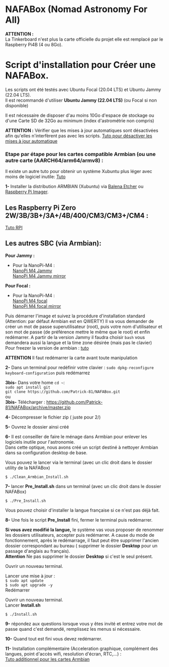# NAFABox (Nomad Astronomy For All)

**ATTENTION :**   
La Tinkerboard n'est plus la carte officielle du projet elle est remplacé par le Raspberry Pi4B (4 ou 8Go).   

# Script d'installation pour Créer une NAFABox.

Les scripts ont été testés avec Ubuntu Focal (20.04 LTS) et Ubuntu Jammy (22.04 LTS).  
Il est recommandé d'utiliser **Ubuntu Jammy (22.04 LTS)** (ou Focal si non disponible)

Il est nécessaire de disposer d'au moins 10Go d'espace de stockage ou d'une Carte SD de 32Go au minimum (index d'astrométrie non compris)  

**ATTENTION :** Vérifier que les mises à jour automatiques sont désactivées afin qu'elles n'interfèrent pas avec les scripts.
[Tuto pour désactiver les mises à jour automatique](https://github.com/Patrick-81/NAFABox/blob/master/doc/update_ubuntu.md)

### Etape par étape pour les cartes compatible Armbian (ou une autre carte (AARCH64/arm64/armv8) :
Il existe un autre tuto pour obtenir un système Xubuntu plus léger avec moins de logiciel inutile: [Tuto](https://github.com/Patrick-81/NAFABox/blob/master/doc/tuto_minimal_armbian.md)

__1-__ Installer la distribution ARMBIAN (Xubuntu) via [Balena Etcher](https://github.com/balena-io/etcher/releases) ou [Raspberry Pi Imager](https://www.raspberrypi.com/software/).    

## Les Raspberry Pi Zero 2W/3B/3B+/3A+/4B/400/CM3/CM3+/CM4 :
[Tuto RPI](https://github.com/Patrick-81/NAFABox/blob/master/doc/tuto_install_rpi4.md)

## Les autres SBC (via Armbian):
__Pour Jammy :__   
- Pour la NanoPi-M4 :    
[NanoPi M4 Jammy](https://armbian.site-meganet.com/dl/nanopim4/archive/Armbian_23.02.2_Nanopim4_jammy_current_5.15.93_xfce_desktop.img.xz)    
[NanoPi M4 Jammy mirror](https://armbian.hosthatch.com/dl/nanopim4/archive/Armbian_23.02.2_Nanopim4_jammy_current_5.15.93_xfce_desktop.img.xz)    

__Pour Focal :__    
- Pour la NanoPi-M4 :    
[NanoPi M4 focal](https://armbian.hosthatch.com/archive/nanopim4/archive/Armbian_22.02.1_Nanopim4_focal_current_5.15.25_xfce_desktop.img.xz)    
[NanoPi M4 focal mirror](https://armbian.site-meganet.com/dl/nanopim4/archive/Armbian_22.05.1_Nanopim4_focal_current_5.15.35_xfce_desktop.img.xz)    

Puis démarrer l'image et suivez la procédure d'installation standard (Attention: par défaut Armbian est en QWERTY)
Il va vous demander de créer un mot de passe superutilisateur (root), puis votre nom d'utilisateur et son mot de passe (de préférence mettre le même que le root) et enfin redémarrer.
A partir de la version Jammy il faudra choisir `bash` vous demandera aussi la langue et la time zone désirée (mais pas le clavier)   
Pour freezer la version de armbian : [tuto](https://github.com/Patrick-81/NAFABox/blob/master/doc/Switch_kernel_armbain.md#optionnel-mais-conseill%C3%A9-surtout-en-version-next-et-nightly)

**ATTENTION** Il faut redémarrer la carte avant toute manipulation     

__2-__ Dans un terminal pour redéfinir votre clavier : `sudo dpkg-reconfigure keyboard-configuration` puis redémarrez   

__3bis-__ Dans votre home `cd ~`:   
`sudo apt install git`   
`git clone https://github.com/Patrick-81/NAFABox.git`   
ou   
__3bis-__ Télécharger :  https://github.com/Patrick-81/NAFABox/archive/master.zip   

__4-__ Décompresser le fichier zip ( juste pour 2/)

__5-__ Ouvrez le dossier ainsi créé

__6-__ Il est conseiller de faire le ménage dans Armbian pour enlever les logiciels inutile pour l'astronomie.   
Dans cette optique, nous avons créé un script destiné à nettoyer Armbian dans sa configuration desktop de base.

Vous pouvez le lancer via le terminal (avec un clic droit dans le dossier utility de la NAFABox)

`$ ./Clean_Armbian_Install.sh`

__7-__ lancer **Pre_Install.sh** dans un terminal (avec un clic droit dans le dossier NAFABox)

`$ ./Pre_Install.sh`

Vous pouvez choisir d'installer la langue française si ce n'est pas déjà fait.

__8-__ Une fois le script __Pre_Install__ fini, fermer le terminal puis redémarrer.

__Si vous avez modifié la langue,__ le système vas vous proposer de renommer les dossiers utilisateurs, accepter puis redémarrer. A cause du mode de fonctionnement, après le redémarrage, il faut peut être supprimer l'ancien dossier correspondant au bureau ( supprimer le dossier __Desktop__ pour un passage d'anglais au français).    
__Attention__ Ne pas supprimer le dossier __Desktop__ si c'est le seul présent.

Ouvrir un nouveau terminal.

Lancer une mise à jour :    
`$ sudo apt update`      
`$ sudo apt upgrade -y`    
Redémarrer

Ouvrir un nouveau terminal.    
Lancer __Install.sh__

`$ ./Install.sh` 

__9-__ répondez aux questions lorsque vous y êtes invité et entrez votre mot de passe quand c'est demandé, remplissez les menus si nécessaire.

__10-__ Quand tout est fini vous devez redémarrer.

__11-__ Installation complémentaire (Acceleration graphique, complément des langues, point d'accès wifi, resolution d'écran, RTC,...) :   
[Tuto additionnel pour les cartes Armbian](https://github.com/Patrick-81/NAFABox/blob/master/doc/Tuto_armbian.md)